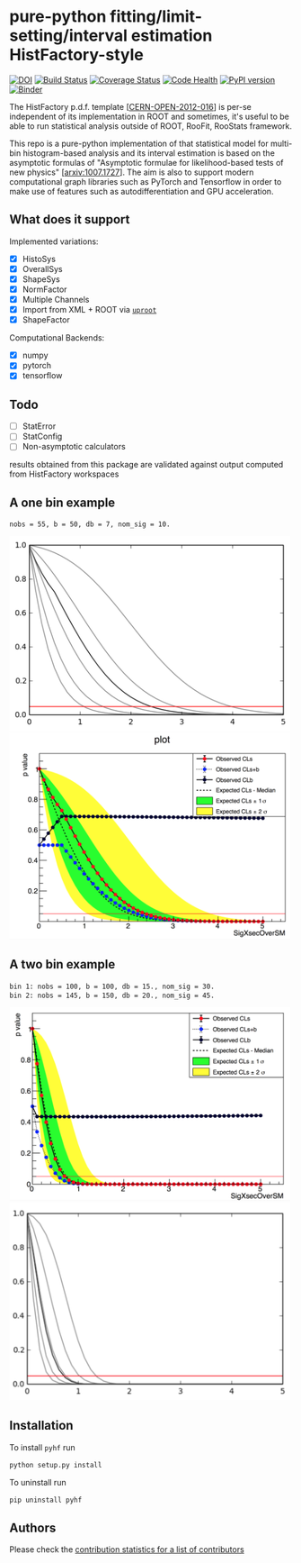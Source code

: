 # pure-python fitting/limit-setting/interval estimation HistFactory-style

[![DOI](https://zenodo.org/badge/118789569.svg)](https://zenodo.org/badge/latestdoi/118789569)
[![Build Status](https://travis-ci.org/diana-hep/pyhf.svg?branch=master)](https://travis-ci.org/diana-hep/pyhf)
[![Coverage Status](https://coveralls.io/repos/github/diana-hep/pyhf/badge.svg?branch=master)](https://coveralls.io/github/diana-hep/pyhf?branch=master)
[![Code Health](https://landscape.io/github/lukasheinrich/pyhf/master/landscape.svg?style=flat)](https://landscape.io/github/lukasheinrich/pyhf/master)
[![PyPI version](https://badge.fury.io/py/pyhf.svg)](https://badge.fury.io/py/pyhf)
[![Binder](https://mybinder.org/badge.svg)](https://mybinder.org/v2/gh/lukasheinrich/pyhf/master)

The HistFactory p.d.f. template [[CERN-OPEN-2012-016](https://cds.cern.ch/record/1456844)] is per-se independent of its implementation in ROOT and sometimes, it's useful to be able to run statistical analysis outside
of ROOT, RooFit, RooStats framework.

This repo is a pure-python implementation of that statistical model for multi-bin histogram-based analysis and its interval estimation is based on the asymptotic formulas of "Asymptotic formulae for likelihood-based tests of new physics" [[arxiv:1007.1727](https://arxiv.org/abs/1007.1727)]. The aim is also to support modern computational graph libraries such as PyTorch and Tensorflow in order to make use of features such as autodifferentiation and GPU acceleration.

## What does it support

Implemented variations:
- [x] HistoSys
- [x] OverallSys
- [x] ShapeSys
- [x] NormFactor
- [x] Multiple Channels
- [x] Import from XML + ROOT via [`uproot`](https://github.com/scikit-hep/uproot)
- [x] ShapeFactor

Computational Backends:
- [x] numpy
- [x] pytorch
- [x] tensorflow

## Todo
- [ ] StatError
- [ ] StatConfig
- [ ] Non-asymptotic calculators

results obtained from this package are validated against output computed from HistFactory workspaces

## A one bin example

```
nobs = 55, b = 50, db = 7, nom_sig = 10.
```

<img src="docs/img/manual_1bin_55_50_7.png" alt="manual" width="500"/>
<img src="docs/img/hfh_1bin_55_50_7.png" alt="manual" width="500"/>


## A two bin example

```
bin 1: nobs = 100, b = 100, db = 15., nom_sig = 30.
bin 2: nobs = 145, b = 150, db = 20., nom_sig = 45.
```

<img src="docs/img/manual_2_bin_100.0_145.0_100.0_150.0_15.0_20.0_30.0_45.0.png" alt="manual" width="500"/>
<img src="docs/img/hfh_2_bin_100.0_145.0_100.0_150.0_15.0_20.0_30.0_45.0.png" alt="manual" width="500"/>

## Installation
To install `pyhf` run
```bash
python setup.py install
```
To uninstall run
```bash
pip uninstall pyhf
```

## Authors

Please check the [contribution statistics for a list of contributors](https://github.com/lukasheinrich/pyhf/graphs/contributors)
